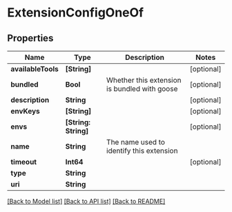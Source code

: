 # ExtensionConfigOneOf

## Properties
Name | Type | Description | Notes
------------ | ------------- | ------------- | -------------
**availableTools** | **[String]** |  | [optional] 
**bundled** | **Bool** | Whether this extension is bundled with goose | [optional] 
**description** | **String** |  | [optional] 
**envKeys** | **[String]** |  | [optional] 
**envs** | **[String: String]** |  | [optional] 
**name** | **String** | The name used to identify this extension | 
**timeout** | **Int64** |  | [optional] 
**type** | **String** |  | 
**uri** | **String** |  | 

[[Back to Model list]](../README.md#documentation-for-models) [[Back to API list]](../README.md#documentation-for-api-endpoints) [[Back to README]](../README.md)


